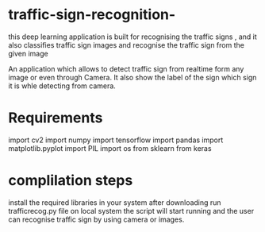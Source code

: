 # traffic-sign-recognition-
this deep learning application is built for recognising  the traffic signs , and it also classifies traffic sign images and recognise the traffic sign from the given image 


An application which allows to detect traffic sign from realtime  form any image or even through Camera.
It also show the label of the sign which sign it is whle detecting from camera.

# Requirements
import cv2
import numpy 
import tensorflow
import pandas
import matplotlib.pyplot 
import PIL 
import os
from sklearn
from keras

# complilation steps
install the required libraries in your system
after downloading run trafficrecog.py file on local system
the script will start running and the user can recognise traffic sign by using camera or images.

